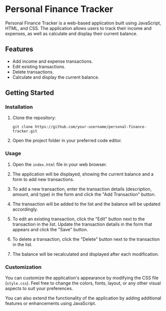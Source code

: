 # Personal Finance Tracker

Personal Finance Tracker is a web-based application built using JavaScript, HTML, and CSS. The application allows users to track their income and expenses, as well as calculate and display their current balance.

## Features

- Add income and expense transactions.
- Edit existing transactions.
- Delete transactions.
- Calculate and display the current balance.

## Getting Started

### Installation

1. Clone the repository:

   ```
   git clone https://github.com/your-username/personal-finance-tracker.git
   ```

2. Open the project folder in your preferred code editor.

### Usage

1. Open the `index.html` file in your web browser.

2. The application will be displayed, showing the current balance and a form to add new transactions.

3. To add a new transaction, enter the transaction details (description, amount, and type) in the form and click the "Add Transaction" button.

4. The transaction will be added to the list and the balance will be updated accordingly.

5. To edit an existing transaction, click the "Edit" button next to the transaction in the list. Update the transaction details in the form that appears and click the "Save" button.

6. To delete a transaction, click the "Delete" button next to the transaction in the list.

7. The balance will be recalculated and displayed after each modification.

### Customization

You can customize the application's appearance by modifying the CSS file (`style.css`). Feel free to change the colors, fonts, layout, or any other visual aspects to suit your preferences.

You can also extend the functionality of the application by adding additional features or enhancements using JavaScript.

